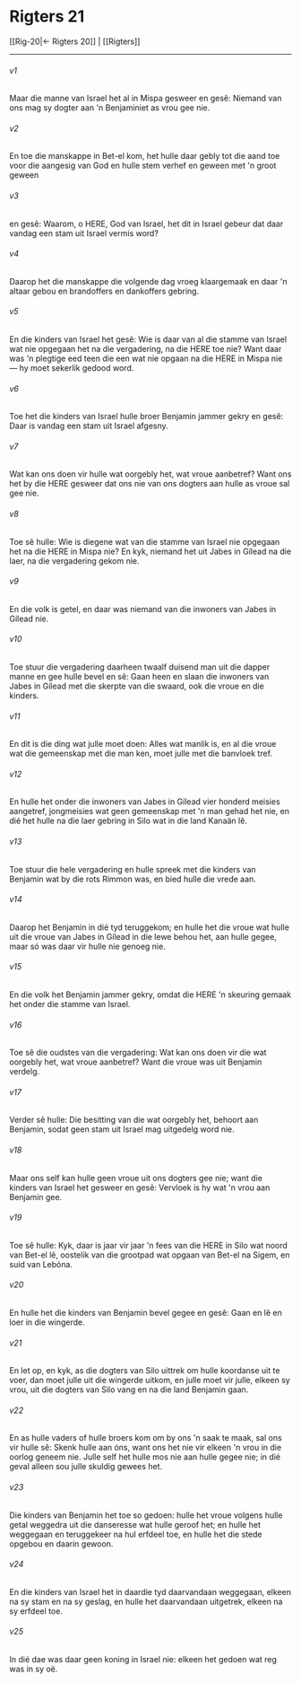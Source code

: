 # Rigters 21

[[Rig-20|← Rigters 20]] | [[Rigters]]
***

###### v1
Maar die manne van Israel het al in Mispa gesweer en gesê: Niemand van ons mag sy dogter aan 'n Benjaminiet as vrou gee nie. 
###### v2
En toe die manskappe in Bet-el kom, het hulle daar gebly tot die aand toe voor die aangesig van God en hulle stem verhef en geween met 'n groot geween 
###### v3
en gesê: Waarom, o HERE, God van Israel, het dit in Israel gebeur dat daar vandag een stam uit Israel vermis word? 
###### v4
Daarop het die manskappe die volgende dag vroeg klaargemaak en daar 'n altaar gebou en brandoffers en dankoffers gebring. 
###### v5
En die kinders van Israel het gesê: Wie is daar van al die stamme van Israel wat nie opgegaan het na die vergadering, na die HERE toe nie? Want daar was 'n plegtige eed teen die een wat nie opgaan na die HERE in Mispa nie — hy moet sekerlik gedood word. 
###### v6
Toe het die kinders van Israel hulle broer Benjamin jammer gekry en gesê: Daar is vandag een stam uit Israel afgesny. 
###### v7
Wat kan ons doen vir hulle wat oorgebly het, wat vroue aanbetref? Want ons het by die HERE gesweer dat ons nie van ons dogters aan hulle as vroue sal gee nie. 
###### v8
Toe sê hulle: Wie is diegene wat van die stamme van Israel nie opgegaan het na die HERE in Mispa nie? En kyk, niemand het uit Jabes in Gílead na die laer, na die vergadering gekom nie. 
###### v9
En die volk is getel, en daar was niemand van die inwoners van Jabes in Gílead nie. 
###### v10
Toe stuur die vergadering daarheen twaalf duisend man uit die dapper manne en gee hulle bevel en sê: Gaan heen en slaan die inwoners van Jabes in Gílead met die skerpte van die swaard, ook die vroue en die kinders. 
###### v11
En dit is die ding wat julle moet doen: Alles wat manlik is, en al die vroue wat die gemeenskap met die man ken, moet julle met die banvloek tref. 
###### v12
En hulle het onder die inwoners van Jabes in Gílead vier honderd meisies aangetref, jongmeisies wat geen gemeenskap met 'n man gehad het nie, en dié het hulle na die laer gebring in Silo wat in die land Kanaän lê. 
###### v13
Toe stuur die hele vergadering en hulle spreek met die kinders van Benjamin wat by die rots Rimmon was, en bied hulle die vrede aan. 
###### v14
Daarop het Benjamin in dié tyd teruggekom; en hulle het die vroue wat hulle uit die vroue van Jabes in Gílead in die lewe behou het, aan hulle gegee, maar só was daar vir hulle nie genoeg nie. 
###### v15
En die volk het Benjamin jammer gekry, omdat die HERE 'n skeuring gemaak het onder die stamme van Israel. 
###### v16
Toe sê die oudstes van die vergadering: Wat kan ons doen vir die wat oorgebly het, wat vroue aanbetref? Want die vroue was uit Benjamin verdelg. 
###### v17
Verder sê hulle: Die besitting van die wat oorgebly het, behoort aan Benjamin, sodat geen stam uit Israel mag uitgedelg word nie. 
###### v18
Maar ons self kan hulle geen vroue uit ons dogters gee nie; want die kinders van Israel het gesweer en gesê: Vervloek is hy wat 'n vrou aan Benjamin gee. 
###### v19
Toe sê hulle: Kyk, daar is jaar vir jaar 'n fees van die HERE in Silo wat noord van Bet-el lê, oostelik van die grootpad wat opgaan van Bet-el na Sigem, en suid van Lebóna. 
###### v20
En hulle het die kinders van Benjamin bevel gegee en gesê: Gaan en lê en loer in die wingerde. 
###### v21
En let op, en kyk, as die dogters van Silo uittrek om hulle koordanse uit te voer, dan moet julle uit die wingerde uitkom, en julle moet vir julle, elkeen sy vrou, uit die dogters van Silo vang en na die land Benjamin gaan. 
###### v22
En as hulle vaders of hulle broers kom om by ons 'n saak te maak, sal ons vir hulle sê: Skenk hulle aan óns, want ons het nie vir elkeen 'n vrou in die oorlog geneem nie. Julle self het hulle mos nie aan hulle gegee nie; in dié geval alleen sou julle skuldig gewees het. 
###### v23
Die kinders van Benjamin het toe so gedoen: hulle het vroue volgens hulle getal weggedra uit die danseresse wat hulle geroof het; en hulle het weggegaan en teruggekeer na hul erfdeel toe, en hulle het die stede opgebou en daarin gewoon. 
###### v24
En die kinders van Israel het in daardie tyd daarvandaan weggegaan, elkeen na sy stam en na sy geslag, en hulle het daarvandaan uitgetrek, elkeen na sy erfdeel toe. 
###### v25
In dié dae was daar geen koning in Israel nie: elkeen het gedoen wat reg was in sy oë. 
